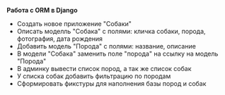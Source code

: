 **Работа с ORM в Django**

- Создать новое приложение "Собаки"
- Описать моделль "Собака" с полями: кличка собаки, порода, фотография, дата рождения
- Добавить модель "Порода" с полями: название, описание
- В модели "Собака" заменить поле "порода" на ссылку на модель "Порода"
- В админку вывести список пород, а так же список собак
- У списка собак добавить фильтрацию по породам
- Сформировать фикстуры для наполнения базы пород и собак